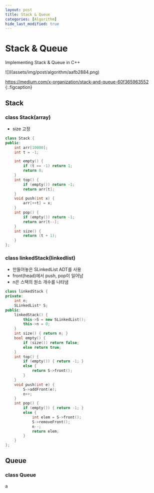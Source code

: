```yaml
---
layout: post
title: Stack & Queue
categories: [Algorithm]
hide_last_modified: true
---
```


# Stack & Queue

Implementing Stack & Queue in C++

![]((assets/img/post/algorithm/aafb2884.png)

https://medium.com/x-organization/stack-and-queue-60f365963552
{:.figcaption}

## Stack

### class Stack(array)

- size 고정

~~~cpp
class Stack {
public:
	int arr[10000];
	int t = -1;

	int empty() {
		if (t == -1) return 1;
		return 0;
	}
	int top() {
		if (empty()) return -1;
		return arr[t];
	}
	void push(int x) {
		arr[++t] = x;
	}
	int pop() {
		if (empty()) return -1;
		return arr[t--];
	}
	int size() {
		return (t + 1);
	}
};
~~~

### class linkedStack(linkedlist)

- 만들어놓은 SLinkedList ADT를 사용
- front(head)에서 push, pop이 일어남
- n은 스택의 원소 개수를 나타냄


~~~cpp
class linkedStack {
private:
	int n;
	SLinkedList* S;
public:
	linkedStack() {
		this->S = new SLinkedList();
		this->n = 0;
	}
	int size() { return n; }
	bool empty() {
		if (size()) return false;
		else return true;
	}
	int top() {
		if (empty()) { return -1; }
		else {
			return S->front();
		}
	}
	void push(int e) {
		S->addFront(e);
		n++;
	}
	int pop() {
		if (empty()) { return -1; }
		else {
			int elem = S->front();
			S->removeFront();
			n--;
			return elem;
		}
	}
};
~~~

## Queue

### class Queue

a
